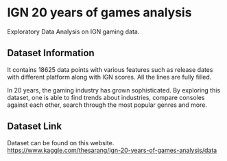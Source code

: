 # IGN 20 years of games analysis

Exploratory Data Analysis on IGN gaming data.

## Dataset Information
It contains 18625 data points with various features such as release dates with different platform along with IGN scores. All the lines are fully filled.

In 20 years, the gaming industry has grown sophisticated. By exploring this dataset, one is able to find trends about industries, compare consoles against each other, search through the most popular genres and more.

## Dataset Link
Dataset can be found on this website.
https://www.kaggle.com/thesarang/ign-20-years-of-games-analysis/data
